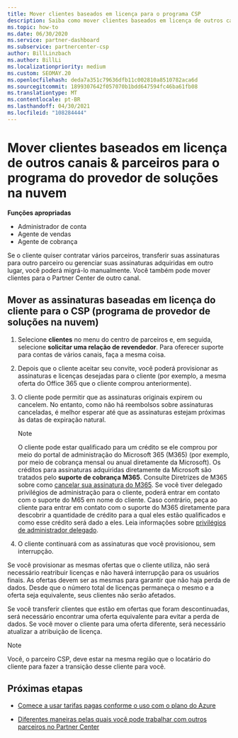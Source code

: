 ```yaml
---
title: Mover clientes baseados em licença para o programa CSP
description: Saiba como mover clientes baseados em licença de outros canais ou outro parceiro para o programa CSP (provedor de soluções na nuvem) no Partner Center.
ms.topic: how-to
ms.date: 06/30/2020
ms.service: partner-dashboard
ms.subservice: partnercenter-csp
author: BillLinzbach
ms.author: BillLi
ms.localizationpriority: medium
ms.custom: SEOMAY.20
ms.openlocfilehash: deda7a351c79636dfb11c002810a8510782aca6d
ms.sourcegitcommit: 1899307642f057070b1bdd647594fc46ba61fb08
ms.translationtype: MT
ms.contentlocale: pt-BR
ms.lasthandoff: 04/30/2021
ms.locfileid: "108284444"
---
```

# <a name="move-license-based-customers-from-other-channels--partners-to-the-cloud-solution-provider-program"></a>Mover clientes baseados em licença de outros canais & parceiros para o programa do provedor de soluções na nuvem

**Funções apropriadas**

- Administrador de conta
- Agente de vendas
- Agente de cobrança

Se o cliente quiser contratar vários parceiros, transferir suas assinaturas para outro parceiro ou gerenciar suas assinaturas adquiridas em outro lugar, você poderá migrá-lo manualmente. Você também pode mover clientes para o Partner Center de outro canal.

## <a name="move-your-customers-license-based-subscriptions-to-the-cloud-solution-provider-program-csp"></a>Mover as assinaturas baseadas em licença do cliente para o CSP (programa de provedor de soluções na nuvem)

1. Selecione **clientes** no menu do centro de parceiros e, em seguida, selecione **solicitar uma relação de revendedor**. Para oferecer suporte para contas de vários canais, faça a mesma coisa.

2. Depois que o cliente aceitar seu convite, você poderá provisionar as assinaturas e licenças desejadas para o cliente (por exemplo, a mesma oferta do Office 365 que o cliente comprou anteriormente).

3. O cliente pode permitir que as assinaturas originais expirem ou cancelem. No entanto, como não há reembolsos sobre assinaturas canceladas, é melhor esperar até que as assinaturas estejam próximas às datas de expiração natural.


   >[!NOTE]
   >O cliente pode estar qualificado para um crédito se ele comprou por meio do portal de administração do Microsoft 365 (M365) (por exemplo, por meio de cobrança mensal ou anual diretamente da Microsoft). Os créditos para assinaturas adquiridas diretamente da Microsoft são tratados pelo **suporte de cobrança M365**. Consulte Diretrizes de M365 sobre como [cancelar sua assinatura do M365](/microsoft-365/commerce/subscriptions/cancel-your-subscription). Se você tiver delegado privilégios de administração para o cliente, poderá entrar em contato com o suporte do M65 em nome do cliente. Caso contrário, peça ao cliente para entrar em contato com o suporte do M365 diretamente para descobrir a quantidade de crédito para a qual eles estão qualificados e como esse crédito será dado a eles. Leia informações sobre [privilégios de administrador delegado](customers-revoke-admin-privileges.md).


4. O cliente continuará com as assinaturas que você provisionou, sem interrupção.

Se você provisionar as mesmas ofertas que o cliente utiliza, não será necessário reatribuir licenças e não haverá interrupção para os usuários finais. As ofertas devem ser as mesmas para garantir que não haja perda de dados. Desde que o número total de licenças permaneça o mesmo e a oferta seja equivalente, seus clientes não serão afetados.

Se você transferir clientes que estão em ofertas que foram descontinuadas, será necessário encontrar uma oferta equivalente para evitar a perda de dados. Se você mover o cliente para uma oferta diferente, será necessário atualizar a atribuição de licença.

>[!NOTE]
> Você, o parceiro CSP, deve estar na mesma região que o locatário do cliente para fazer a transição desse cliente para você.

## <a name="next-steps"></a>Próximas etapas

- [Comece a usar tarifas pagas conforme o uso com o plano do Azure](azure-plan-get-started.md)
 

- [Diferentes maneiras pelas quais você pode trabalhar com outros parceiros no Partner Center](work-with-other-partners.md)